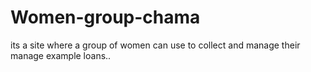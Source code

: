 # Women-group-chama
its a site where a group of women can use to collect and manage their manage example loans..

